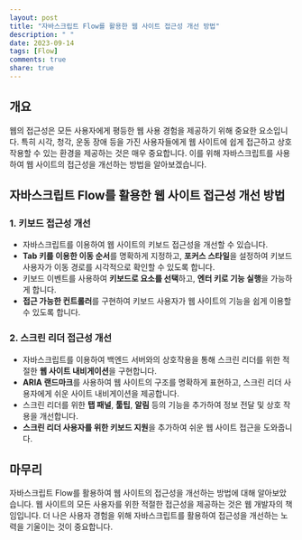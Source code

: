 ```yaml
---
layout: post
title: "자바스크립트 Flow를 활용한 웹 사이트 접근성 개선 방법"
description: " "
date: 2023-09-14
tags: [Flow]
comments: true
share: true
---
```


## 개요
웹의 접근성은 모든 사용자에게 평등한 웹 사용 경험을 제공하기 위해 중요한 요소입니다. 특히 시각, 청각, 운동 장애 등을 가진 사용자들에게 웹 사이트에 쉽게 접근하고 상호작용할 수 있는 환경을 제공하는 것은 매우 중요합니다. 이를 위해 자바스크립트를 사용하여 웹 사이트의 접근성을 개선하는 방법을 알아보겠습니다.

## 자바스크립트 Flow를 활용한 웹 사이트 접근성 개선 방법

### 1. 키보드 접근성 개선
- 자바스크립트를 이용하여 웹 사이트의 키보드 접근성을 개선할 수 있습니다.
- **Tab 키를 이용한 이동 순서**를 명확하게 지정하고, **포커스 스타일**을 설정하여 키보드 사용자가 이동 경로를 시각적으로 확인할 수 있도록 합니다.
- 키보드 이벤트를 사용하여 **키보드로 요소를 선택**하고, **엔터 키로 기능 실행**을 가능하게 합니다.
- **접근 가능한 컨트롤러**를 구현하여 키보드 사용자가 웹 사이트의 기능을 쉽게 이용할 수 있도록 합니다.

### 2. 스크린 리더 접근성 개선
- 자바스크립트를 이용하여 백엔드 서버와의 상호작용을 통해 스크린 리더를 위한 적절한 **웹 사이트 내비게이션**을 구현합니다.
- **ARIA 랜드마크**를 사용하여 웹 사이트의 구조를 명확하게 표현하고, 스크린 리더 사용자에게 쉬운 사이트 내비게이션을 제공합니다.
- 스크린 리더를 위한 **탭 패널**, **툴팁**, **알림** 등의 기능을 추가하여 정보 전달 및 상호 작용을 개선합니다.
- **스크린 리더 사용자를 위한 키보드 지원**을 추가하여 쉬운 웹 사이트 접근을 도와줍니다.

## 마무리
자바스크립트 Flow를 활용하여 웹 사이트의 접근성을 개선하는 방법에 대해 알아보았습니다. 웹 사이트의 모든 사용자를 위한 적절한 접근성을 제공하는 것은 웹 개발자의 책임입니다. 더 나은 사용자 경험을 위해 자바스크립트를 활용하여 접근성을 개선하는 노력을 기울이는 것이 중요합니다.